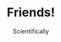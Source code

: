 ---
media: "images/rounds/round_2/friends.png"
media_type: image
title: Friends!
author: [Scientifically]
desc: Ico Grove makes friends with the local seal population. Ignore that their blubber makes wonderful marshmallows; I'm sure you'll find another source.
---